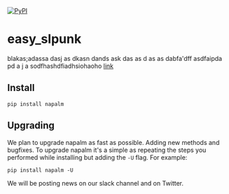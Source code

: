 [![PyPI](https://img.shields.io/pypi/v/easy_splunk.svg)](https://pypi.python.org/pypi/easy_splunk)


<!-- easy_![Splunk logo](static/Splunk_logo.png) -->
easy_slpunk
===========

blakas;adassa dasj as dkasn dands ask das as d
as as dabfa'dff
asdfaipda
pd a j a  sodfhashdfiadhsiohaoho
[link](https://www.google.com)


Install
-------

```
pip install napalm
```


Upgrading
---------

We plan to upgrade napalm as fast as possible. Adding new methods and bugfixes. To upgrade napalm it's a simple as repeating the steps you performed while installing but adding the `-U` flag. For example:

```
pip install napalm -U
```

We will be posting news on our slack channel and on Twitter.